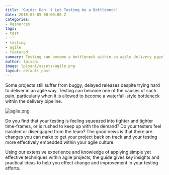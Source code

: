 ```yaml
---
title: 'Guide: Don''t Let Testing be a Bottleneck'
date: 2018-03-05 00:00:00 Z
categories:
- Resources
tags:
- test
- ''
- testing
- agile
- featured
summary: Testing can become a bottleneck within an agile delivery pipeline, resulting in delays and poorer quality software being released. This guide provides simple but effective ideas and techniques to successfully embed testing into the agile culture, eliminating those bottlenecks and increasing the confidence in your software quality.
author: lpisani
image: lpisani/assets/agile.png
layout: default_post
---
```


Some projects still suffer from buggy, delayed releases despite trying hard to deliver in an agile way. Testing can become one of the causes of such pain, particularly when it is allowed to become a waterfall-style bottleneck within the delivery pipeline.

![agile.png]({{site.baseurl}}/lpisani/assets/agile.png)

Do you find that your testing is feeling squeezed into tighter and tighter time-frames, or is rushed to keep up with the demand? Do your testers feel isolated or disengaged from the team? The good news is that there are changes you can make to get your project back on track and your testing more effectively embedded within your agile culture.

Using our extensive experience and knowledge of applying simple yet effective techniques within agile projects, the guide gives key insights and practical ideas to help you effect change and improvement in your testing efforts.

